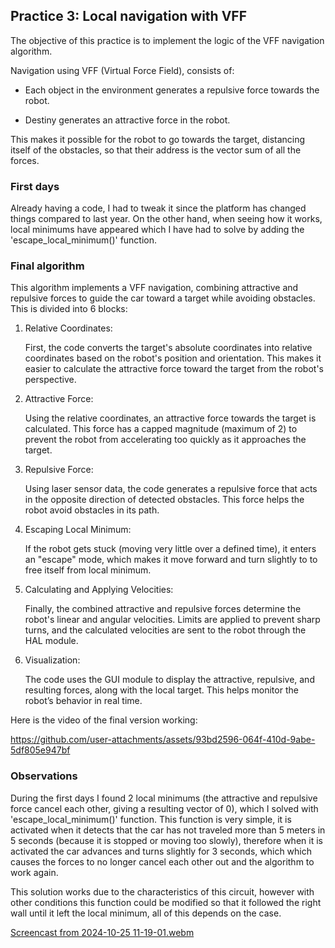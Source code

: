 ## Practice 3: Local navigation with VFF 

The objective of this practice is to implement the logic of the VFF navigation algorithm.

Navigation using VFF (Virtual Force Field), consists of:

  - Each object in the environment generates a repulsive force towards the robot.

  - Destiny generates an attractive force in the robot.

This makes it possible for the robot to go towards the target, distancing itself of the obstacles, so that their address is the vector sum of all the forces.

### First days

Already having a code, I had to tweak it since the platform has changed things compared to last year. On the other hand, when seeing how it works, local minimums have appeared which I have had to solve by adding the 'escape_local_minimum()' function.

### Final algorithm

This algorithm implements a VFF navigation, combining attractive and repulsive forces to guide the car toward a target while avoiding obstacles. This is divided into 6 blocks:

1. Relative Coordinates:

   First, the code converts the target's absolute coordinates into relative coordinates based on the robot's position and orientation. This makes it easier to calculate the attractive force toward the target from the robot's perspective.

2. Attractive Force:

   Using the relative coordinates, an attractive force towards the target is calculated. This force has a capped magnitude (maximum of 2) to prevent the robot from accelerating too quickly as it approaches the target.

3. Repulsive Force:

   Using laser sensor data, the code generates a repulsive force that acts in the opposite direction of detected obstacles. This force helps the robot avoid obstacles in its path.

4. Escaping Local Minimum:

   If the robot gets stuck (moving very little over a defined time), it enters an "escape" mode, which makes it move forward and turn slightly to to free itself from local minimum.

5. Calculating and Applying Velocities:

   Finally, the combined attractive and repulsive forces determine the robot's linear and angular velocities. Limits are applied to prevent sharp turns, and the calculated velocities are sent to the robot through the HAL module.

6. Visualization:

    The code uses the GUI module to display the attractive, repulsive, and resulting forces, along with the local target. This helps monitor the robot’s behavior in real time.

Here is the video of the final version working:

https://github.com/user-attachments/assets/93bd2596-064f-410d-9abe-5df805e947bf

### Observations

During the first days I found 2 local minimums (the attractive and repulsive force cancel each other, giving a resulting vector of 0), which I solved with 'escape_local_minimum()' function. This function is very simple, it is activated when it detects that the car has not traveled more than 5 meters in 5 seconds (because it is stopped or moving too slowly), therefore when it is activated the car advances and turns slightly for 3 seconds, which which causes the forces to no longer cancel each other out and the algorithm to work again.

This solution works due to the characteristics of this circuit, however with other conditions this function could be modified so that it followed the right wall until it left the local minimum, all of this depends on the case.

[Screencast from 2024-10-25 11-19-01.webm](https://github.com/user-attachments/assets/6e562e4a-1f1b-4b2f-b2eb-ce4d6e454456)

